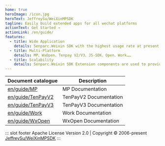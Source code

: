 ```yaml
---
home: true
heroImage: /icon.jpg
heroText: JeffreySu/WeiXinMPSDK
tagline: Easily build extended apps for all wechat platforms
actionText: Get Started →
actionLink: /en/guide/
features:
  - title: Wide Application
    details: Senparc.Weixin SDK with the highest usage rate at present.
  - title: Multi-Platform
    details: MP、WxOpen、Tenpay V2/V3、JS-SDK、Open、Work……
  - title: Scalability
    details: Senparc.Weixin SDK Extension components are used to provide a series of extension modules such as cache and WebSocket.
---
```


| Document catalogue                   | Description            |
| ------------------------------------ | ---------------------- |
| [en/guide/MP](guide/MP/)             | MP Documentation       |
| [en/guide/TenPayV2](guide/TenPayV2/) | TenPayV2 Documentation |
| [en/guide/TenPayV3](guide/TenPayV3/) | TenPayV3 Documentation |
| [en/guide/Work](guide/Work/)         | Work Documentation     |
| [en/guide/WxOpen](guide/WxOpen/)     | WxOpen Documentation   |

::: slot footer
Apache License Version 2.0 | Copyright © 2006-present [JeffreySu/WeiXinMPSDK](https://github.com/JeffreySu/WeiXinMPSDK)
:::
